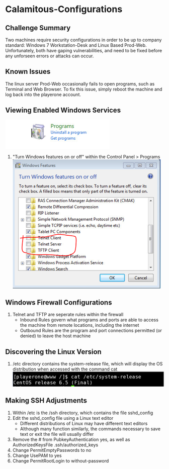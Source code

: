 # Calamitous-Configurations
## Challenge Summary
Two machines require security configurations in order to be up to company standard: Windows 7 Workstation-Desk and Linux Based Prod-Web. Unfortunately, both have gaping vulnerabilities, and need to be fixed before any unforseen errors or attacks can occur. 
## Known Issues
The linux server Prod-Web occasionally fails to open programs, such as Terminal and Web Browser. To fix this issue, simply reboot the machine and log back into the playerone account.
## Viewing Enabled Windows Services
![Link](https://github.com/csusb-nicechallenge/Calamitous-Configurations/blob/master/Control%20Panel_program.PNG)
1.	"Turn Windows features on or off" within the Control Panel > Programs
![](https://github.com/csusb-nicechallenge/Calamitous-Configurations/blob/master/Disable.PNG)
## Windows Firewall Configurations
1.	Telnet and TFTP are seperate rules within the firewall 
    - Inbound Rules govern what programs and ports are able to access the machine from remote locations, including the internet
    - Outbound Rules are the program and port connections permitted (or denied) to leave the host machine
## Discovering the Linux Version
1.	/etc directory contains the system-release file, which will display the OS distribution when accessed with the command cat
![](https://github.com/csusb-nicechallenge/Calamitous-Configurations/blob/master/sys%20release.PNG)
## Making SSH Adjustments
1.	Within /etc is the /ssh directory, which contains the file sshd_config
2.	Edit the sshd_config file using a Linux text editor
    - Different distributions of Linux may have different text editors
    - Although many function similarly, the commands necessary to save text or exit the file will usually differ 
3.	Remove the # from PubkeyAuthentication yes, as well as AuthorizedKeysFile .ssh/authorized_keys 
4.	Change PermitEmptyPasswords to no
5.	Change UsePAM to yes
6.	Change PermitRootLogin to without-password
